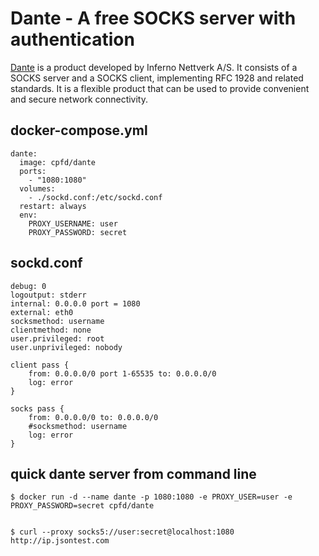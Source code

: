 Dante - A free SOCKS server with authentication
===========================

[Dante][1] is a product developed by Inferno Nettverk A/S. It consists of a
SOCKS server and a SOCKS client, implementing RFC 1928 and related standards.
It is a flexible product that can be used to provide convenient and secure
network connectivity. 

## docker-compose.yml

```
dante:
  image: cpfd/dante
  ports:
    - "1080:1080"
  volumes:
    - ./sockd.conf:/etc/sockd.conf
  restart: always
  env:
    PROXY_USERNAME: user
    PROXY_PASSWORD: secret
```

## sockd.conf

```
debug: 0
logoutput: stderr
internal: 0.0.0.0 port = 1080
external: eth0
socksmethod: username 
clientmethod: none
user.privileged: root
user.unprivileged: nobody

client pass {
    from: 0.0.0.0/0 port 1-65535 to: 0.0.0.0/0
    log: error
}

socks pass {
    from: 0.0.0.0/0 to: 0.0.0.0/0
    #socksmethod: username
    log: error
}
```

## quick dante server from command line

```
$ docker run -d --name dante -p 1080:1080 -e PROXY_USER=user -e PROXY_PASSWORD=secret cpfd/dante


$ curl --proxy socks5://user:secret@localhost:1080 http://ip.jsontest.com
```

[1]: http://www.inet.no/dante/index.html
